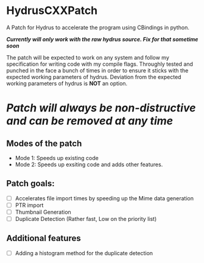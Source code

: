 # HydrusCXXPatch
A Patch for Hydrus to accelerate the program using CBindings in python.

***Currently will only work with the raw hydrus source. Fix for that sometime soon***

The patch will be expected to work on any system and follow my specification for writing code with my compile flags. Throughly tested and punched in the face a bunch of times in order to ensure it sticks with the expected working parameters of hydrus. Deviation from the expected working parameters of hydrus is **NOT** an option.

# ***Patch will always be non-distructive and can be removed at any time*** 


## Modes of the patch
  - Mode 1: Speeds up existing code
  - Mode 2: Speeds up exsiting code and adds other features.

## Patch goals:
  - [ ] Accelerates file import times by speeding up the Mime data generation
  - [ ] PTR import
  - [ ] Thumbnail Generation
  - [ ] Duplicate Detection (Rather fast, Low on the priority list)
  
## Additional features
  - [ ] Adding a histogram method for the duplicate detection
